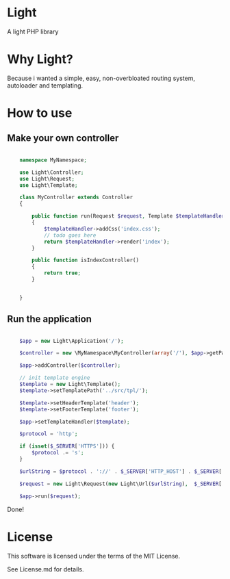 Light
=====

A light PHP library

Why Light?
=====

Because i wanted a simple, easy, non-overbloated routing system, autoloader and templating.

How to use
=====

## Make your own controller

``` php

    namespace MyNamespace;

    use Light\Controller;
    use Light\Request;
    use Light\Template;

    class MyController extends Controller
    {

        public function run(Request $request, Template $templateHandler)
        {
            $templateHandler->addCss('index.css');
            // todo goes here
            return $templateHandler->render('index');
        }

        public function isIndexController()
        {
            return true;
        }


    }

```

## Run the application

``` php

    $app = new Light\Application('/');

    $controller = new \MyNamespace\MyController(array('/'), $app->getPath());

    $app->addController($controller);

    // init template engine
    $template = new Light\Template();
    $template->setTemplatePath('../src/tpl/');

    $template->setHeaderTemplate('header');
    $template->setFooterTemplate('footer');

    $app->setTemplateHandler($template);

    $protocol = 'http';

    if (isset($_SERVER['HTTPS'])) {
        $protocol .= 's';
    }

    $urlString = $protocol . '://' . $_SERVER['HTTP_HOST'] . $_SERVER['REQUEST_URI'];

    $request = new Light\Request(new Light\Url($urlString),  $_SERVER['REQUEST_METHOD']);

    $app->run($request);

```

Done!

License
====

This software is licensed under the terms of the MIT License.

See License.md for details.